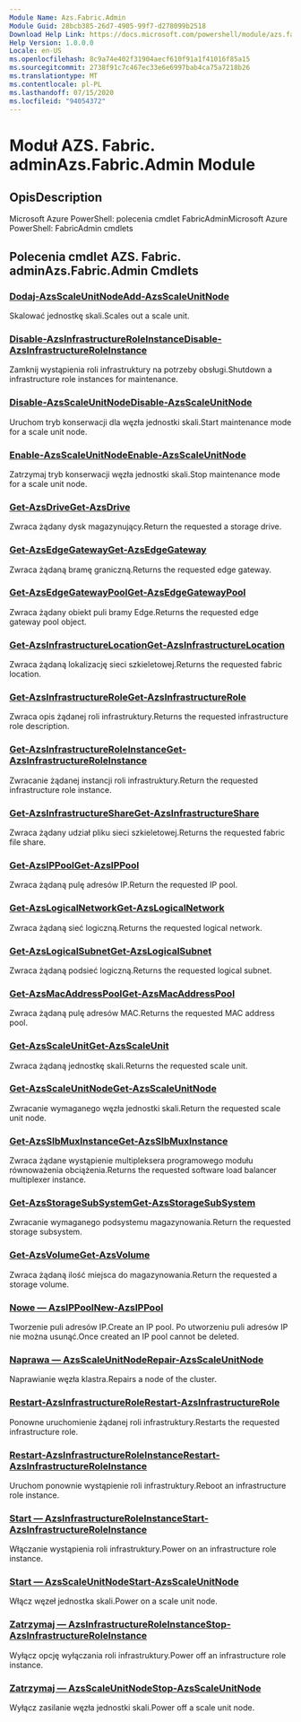 ```yaml
---
Module Name: Azs.Fabric.Admin
Module Guid: 28bcb385-26d7-4905-99f7-d278099b2518
Download Help Link: https://docs.microsoft.com/powershell/module/azs.fabric.admin
Help Version: 1.0.0.0
Locale: en-US
ms.openlocfilehash: 8c9a74e402f31904aecf610f91a1f41016f85a15
ms.sourcegitcommit: 2738f91c7c467ec33e6e6997bab4ca75a7218b26
ms.translationtype: MT
ms.contentlocale: pl-PL
ms.lasthandoff: 07/15/2020
ms.locfileid: "94054372"
---
```

# <span data-ttu-id="f7783-101">Moduł AZS. Fabric. admin</span><span class="sxs-lookup"><span data-stu-id="f7783-101">Azs.Fabric.Admin Module</span></span>
## <span data-ttu-id="f7783-102">Opis</span><span class="sxs-lookup"><span data-stu-id="f7783-102">Description</span></span>
<span data-ttu-id="f7783-103">Microsoft Azure PowerShell: polecenia cmdlet FabricAdmin</span><span class="sxs-lookup"><span data-stu-id="f7783-103">Microsoft Azure PowerShell: FabricAdmin cmdlets</span></span>

## <span data-ttu-id="f7783-104">Polecenia cmdlet AZS. Fabric. admin</span><span class="sxs-lookup"><span data-stu-id="f7783-104">Azs.Fabric.Admin Cmdlets</span></span>
### [<span data-ttu-id="f7783-105">Dodaj-AzsScaleUnitNode</span><span class="sxs-lookup"><span data-stu-id="f7783-105">Add-AzsScaleUnitNode</span></span>](Add-AzsScaleUnitNode.md)
<span data-ttu-id="f7783-106">Skalować jednostkę skali.</span><span class="sxs-lookup"><span data-stu-id="f7783-106">Scales out a scale unit.</span></span>

### [<span data-ttu-id="f7783-107">Disable-AzsInfrastructureRoleInstance</span><span class="sxs-lookup"><span data-stu-id="f7783-107">Disable-AzsInfrastructureRoleInstance</span></span>](Disable-AzsInfrastructureRoleInstance.md)
<span data-ttu-id="f7783-108">Zamknij wystąpienia roli infrastruktury na potrzeby obsługi.</span><span class="sxs-lookup"><span data-stu-id="f7783-108">Shutdown a infrastructure role instances for maintenance.</span></span>

### [<span data-ttu-id="f7783-109">Disable-AzsScaleUnitNode</span><span class="sxs-lookup"><span data-stu-id="f7783-109">Disable-AzsScaleUnitNode</span></span>](Disable-AzsScaleUnitNode.md)
<span data-ttu-id="f7783-110">Uruchom tryb konserwacji dla węzła jednostki skali.</span><span class="sxs-lookup"><span data-stu-id="f7783-110">Start maintenance mode for a scale unit node.</span></span>

### [<span data-ttu-id="f7783-111">Enable-AzsScaleUnitNode</span><span class="sxs-lookup"><span data-stu-id="f7783-111">Enable-AzsScaleUnitNode</span></span>](Enable-AzsScaleUnitNode.md)
<span data-ttu-id="f7783-112">Zatrzymaj tryb konserwacji węzła jednostki skali.</span><span class="sxs-lookup"><span data-stu-id="f7783-112">Stop maintenance mode for a scale unit node.</span></span>

### [<span data-ttu-id="f7783-113">Get-AzsDrive</span><span class="sxs-lookup"><span data-stu-id="f7783-113">Get-AzsDrive</span></span>](Get-AzsDrive.md)
<span data-ttu-id="f7783-114">Zwraca żądany dysk magazynujący.</span><span class="sxs-lookup"><span data-stu-id="f7783-114">Return the requested a storage drive.</span></span>

### [<span data-ttu-id="f7783-115">Get-AzsEdgeGateway</span><span class="sxs-lookup"><span data-stu-id="f7783-115">Get-AzsEdgeGateway</span></span>](Get-AzsEdgeGateway.md)
<span data-ttu-id="f7783-116">Zwraca żądaną bramę graniczną.</span><span class="sxs-lookup"><span data-stu-id="f7783-116">Returns the requested edge gateway.</span></span>

### [<span data-ttu-id="f7783-117">Get-AzsEdgeGatewayPool</span><span class="sxs-lookup"><span data-stu-id="f7783-117">Get-AzsEdgeGatewayPool</span></span>](Get-AzsEdgeGatewayPool.md)
<span data-ttu-id="f7783-118">Zwraca żądany obiekt puli bramy Edge.</span><span class="sxs-lookup"><span data-stu-id="f7783-118">Returns the requested edge gateway pool object.</span></span>

### [<span data-ttu-id="f7783-119">Get-AzsInfrastructureLocation</span><span class="sxs-lookup"><span data-stu-id="f7783-119">Get-AzsInfrastructureLocation</span></span>](Get-AzsInfrastructureLocation.md)
<span data-ttu-id="f7783-120">Zwraca żądaną lokalizację sieci szkieletowej.</span><span class="sxs-lookup"><span data-stu-id="f7783-120">Returns the requested fabric location.</span></span>

### [<span data-ttu-id="f7783-121">Get-AzsInfrastructureRole</span><span class="sxs-lookup"><span data-stu-id="f7783-121">Get-AzsInfrastructureRole</span></span>](Get-AzsInfrastructureRole.md)
<span data-ttu-id="f7783-122">Zwraca opis żądanej roli infrastruktury.</span><span class="sxs-lookup"><span data-stu-id="f7783-122">Returns the requested infrastructure role description.</span></span>

### [<span data-ttu-id="f7783-123">Get-AzsInfrastructureRoleInstance</span><span class="sxs-lookup"><span data-stu-id="f7783-123">Get-AzsInfrastructureRoleInstance</span></span>](Get-AzsInfrastructureRoleInstance.md)
<span data-ttu-id="f7783-124">Zwracanie żądanej instancji roli infrastruktury.</span><span class="sxs-lookup"><span data-stu-id="f7783-124">Return the requested infrastructure role instance.</span></span>

### [<span data-ttu-id="f7783-125">Get-AzsInfrastructureShare</span><span class="sxs-lookup"><span data-stu-id="f7783-125">Get-AzsInfrastructureShare</span></span>](Get-AzsInfrastructureShare.md)
<span data-ttu-id="f7783-126">Zwraca żądany udział pliku sieci szkieletowej.</span><span class="sxs-lookup"><span data-stu-id="f7783-126">Returns the requested fabric file share.</span></span>

### [<span data-ttu-id="f7783-127">Get-AzsIPPool</span><span class="sxs-lookup"><span data-stu-id="f7783-127">Get-AzsIPPool</span></span>](Get-AzsIPPool.md)
<span data-ttu-id="f7783-128">Zwraca żądaną pulę adresów IP.</span><span class="sxs-lookup"><span data-stu-id="f7783-128">Return the requested IP pool.</span></span>

### [<span data-ttu-id="f7783-129">Get-AzsLogicalNetwork</span><span class="sxs-lookup"><span data-stu-id="f7783-129">Get-AzsLogicalNetwork</span></span>](Get-AzsLogicalNetwork.md)
<span data-ttu-id="f7783-130">Zwraca żądaną sieć logiczną.</span><span class="sxs-lookup"><span data-stu-id="f7783-130">Returns the requested logical network.</span></span>

### [<span data-ttu-id="f7783-131">Get-AzsLogicalSubnet</span><span class="sxs-lookup"><span data-stu-id="f7783-131">Get-AzsLogicalSubnet</span></span>](Get-AzsLogicalSubnet.md)
<span data-ttu-id="f7783-132">Zwraca żądaną podsieć logiczną.</span><span class="sxs-lookup"><span data-stu-id="f7783-132">Returns the requested logical subnet.</span></span>

### [<span data-ttu-id="f7783-133">Get-AzsMacAddressPool</span><span class="sxs-lookup"><span data-stu-id="f7783-133">Get-AzsMacAddressPool</span></span>](Get-AzsMacAddressPool.md)
<span data-ttu-id="f7783-134">Zwraca żądaną pulę adresów MAC.</span><span class="sxs-lookup"><span data-stu-id="f7783-134">Returns the requested MAC address pool.</span></span>

### [<span data-ttu-id="f7783-135">Get-AzsScaleUnit</span><span class="sxs-lookup"><span data-stu-id="f7783-135">Get-AzsScaleUnit</span></span>](Get-AzsScaleUnit.md)
<span data-ttu-id="f7783-136">Zwraca żądaną jednostkę skali.</span><span class="sxs-lookup"><span data-stu-id="f7783-136">Returns the requested scale unit.</span></span>

### [<span data-ttu-id="f7783-137">Get-AzsScaleUnitNode</span><span class="sxs-lookup"><span data-stu-id="f7783-137">Get-AzsScaleUnitNode</span></span>](Get-AzsScaleUnitNode.md)
<span data-ttu-id="f7783-138">Zwracanie wymaganego węzła jednostki skali.</span><span class="sxs-lookup"><span data-stu-id="f7783-138">Return the requested scale unit node.</span></span>

### [<span data-ttu-id="f7783-139">Get-AzsSlbMuxInstance</span><span class="sxs-lookup"><span data-stu-id="f7783-139">Get-AzsSlbMuxInstance</span></span>](Get-AzsSlbMuxInstance.md)
<span data-ttu-id="f7783-140">Zwraca żądane wystąpienie multipleksera programowego modułu równoważenia obciążenia.</span><span class="sxs-lookup"><span data-stu-id="f7783-140">Returns the requested software load balancer multiplexer instance.</span></span>

### [<span data-ttu-id="f7783-141">Get-AzsStorageSubSystem</span><span class="sxs-lookup"><span data-stu-id="f7783-141">Get-AzsStorageSubSystem</span></span>](Get-AzsStorageSubSystem.md)
<span data-ttu-id="f7783-142">Zwracanie wymaganego podsystemu magazynowania.</span><span class="sxs-lookup"><span data-stu-id="f7783-142">Return the requested storage subsystem.</span></span>

### [<span data-ttu-id="f7783-143">Get-AzsVolume</span><span class="sxs-lookup"><span data-stu-id="f7783-143">Get-AzsVolume</span></span>](Get-AzsVolume.md)
<span data-ttu-id="f7783-144">Zwraca żądaną ilość miejsca do magazynowania.</span><span class="sxs-lookup"><span data-stu-id="f7783-144">Return the requested a storage volume.</span></span>

### [<span data-ttu-id="f7783-145">Nowe — AzsIPPool</span><span class="sxs-lookup"><span data-stu-id="f7783-145">New-AzsIPPool</span></span>](New-AzsIPPool.md)
<span data-ttu-id="f7783-146">Tworzenie puli adresów IP.</span><span class="sxs-lookup"><span data-stu-id="f7783-146">Create an IP pool.</span></span>
<span data-ttu-id="f7783-147">Po utworzeniu puli adresów IP nie można usunąć.</span><span class="sxs-lookup"><span data-stu-id="f7783-147">Once created an IP pool cannot be deleted.</span></span>

### [<span data-ttu-id="f7783-148">Naprawa — AzsScaleUnitNode</span><span class="sxs-lookup"><span data-stu-id="f7783-148">Repair-AzsScaleUnitNode</span></span>](Repair-AzsScaleUnitNode.md)
<span data-ttu-id="f7783-149">Naprawianie węzła klastra.</span><span class="sxs-lookup"><span data-stu-id="f7783-149">Repairs a node of the cluster.</span></span>

### [<span data-ttu-id="f7783-150">Restart-AzsInfrastructureRole</span><span class="sxs-lookup"><span data-stu-id="f7783-150">Restart-AzsInfrastructureRole</span></span>](Restart-AzsInfrastructureRole.md)
<span data-ttu-id="f7783-151">Ponowne uruchomienie żądanej roli infrastruktury.</span><span class="sxs-lookup"><span data-stu-id="f7783-151">Restarts the requested infrastructure role.</span></span>

### [<span data-ttu-id="f7783-152">Restart-AzsInfrastructureRoleInstance</span><span class="sxs-lookup"><span data-stu-id="f7783-152">Restart-AzsInfrastructureRoleInstance</span></span>](Restart-AzsInfrastructureRoleInstance.md)
<span data-ttu-id="f7783-153">Uruchom ponownie wystąpienie roli infrastruktury.</span><span class="sxs-lookup"><span data-stu-id="f7783-153">Reboot an infrastructure role instance.</span></span>

### [<span data-ttu-id="f7783-154">Start — AzsInfrastructureRoleInstance</span><span class="sxs-lookup"><span data-stu-id="f7783-154">Start-AzsInfrastructureRoleInstance</span></span>](Start-AzsInfrastructureRoleInstance.md)
<span data-ttu-id="f7783-155">Włączanie wystąpienia roli infrastruktury.</span><span class="sxs-lookup"><span data-stu-id="f7783-155">Power on an infrastructure role instance.</span></span>

### [<span data-ttu-id="f7783-156">Start — AzsScaleUnitNode</span><span class="sxs-lookup"><span data-stu-id="f7783-156">Start-AzsScaleUnitNode</span></span>](Start-AzsScaleUnitNode.md)
<span data-ttu-id="f7783-157">Włącz węzeł jednostka skali.</span><span class="sxs-lookup"><span data-stu-id="f7783-157">Power on a scale unit node.</span></span>

### [<span data-ttu-id="f7783-158">Zatrzymaj — AzsInfrastructureRoleInstance</span><span class="sxs-lookup"><span data-stu-id="f7783-158">Stop-AzsInfrastructureRoleInstance</span></span>](Stop-AzsInfrastructureRoleInstance.md)
<span data-ttu-id="f7783-159">Wyłącz opcję wyłączania roli infrastruktury.</span><span class="sxs-lookup"><span data-stu-id="f7783-159">Power off an infrastructure role instance.</span></span>

### [<span data-ttu-id="f7783-160">Zatrzymaj — AzsScaleUnitNode</span><span class="sxs-lookup"><span data-stu-id="f7783-160">Stop-AzsScaleUnitNode</span></span>](Stop-AzsScaleUnitNode.md)
<span data-ttu-id="f7783-161">Wyłącz zasilanie węzła jednostki skali.</span><span class="sxs-lookup"><span data-stu-id="f7783-161">Power off a scale unit node.</span></span>

